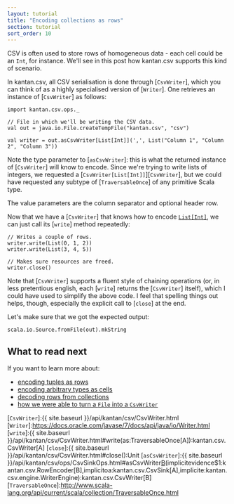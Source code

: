 ```yaml
---
layout: tutorial
title: "Encoding collections as rows"
section: tutorial
sort_order: 10
---
```

CSV is often used to store rows of homogeneous data - each cell could be an `Int`, for instance. We'll see in this post
how kantan.csv supports this kind of scenario.

In kantan.csv, all CSV serialisation is done through [`CsvWriter`], which you can think of as a highly specialised
version of [`Writer`]. One retrieves an instance of [`CsvWriter`] as follows:

```tut:silent
import kantan.csv.ops._

// File in which we'll be writing the CSV data.
val out = java.io.File.createTempFile("kantan.csv", "csv")

val writer = out.asCsvWriter[List[Int]](',', List("Column 1", "Column 2", "Column 3"))
```

Note the type parameter to [`asCsvWriter`]: this is what the returned instance of [`CsvWriter`] will know to encode.
Since we're trying to write lists of integers, we requested a [`CsvWriter[List[Int]]`][`CsvWriter`], but we could have
requested any subtype of [`TraversableOnce`] of any primitive Scala type.

The value parameters are the column separator and optional header row.

Now that we have a [`CsvWriter`] that knows how to encode [`List[Int]`][`List`], we can just call its [`write`] method
repeatedly:

```tut:silent
// Writes a couple of rows.
writer.write(List(0, 1, 2))
writer.write(List(3, 4, 5))

// Makes sure resources are freed.
writer.close()
```

Note that [`CsvWriter`] supports a fluent style of chaining operations (or, in less pretentious english, each [`write`]
returns the [`CsvWriter`] itself), which I could have used to simplify the above code. I feel that spelling things out
helps, though, especially the explicit call to [`close`] at the end.

Let's make sure that we got the expected output:

```tut
scala.io.Source.fromFile(out).mkString
```


## What to read next
If you want to learn more about:

* [encoding tuples as rows](tuples_as_rows.html)
* [encoding arbitrary types as cells](arbitrary_types_as_cells.html)
* [decoding rows from collections](rows_from_collections.html)
* [how we were able to turn a `File` into a `CsvWriter`](csv_sinks.html)


[`List`]:http://www.scala-lang.org/api/current/scala/collection/immutable/List.html
[`CsvWriter`]:{{ site.baseurl }}/api/kantan/csv/CsvWriter.html
[`Writer`]:https://docs.oracle.com/javase/7/docs/api/java/io/Writer.html
[`write`]:{{ site.baseurl }}/api/kantan/csv/CsvWriter.html#write(as:TraversableOnce[A]):kantan.csv.CsvWriter[A]
[`close`]:{{ site.baseurl }}/api/kantan/csv/CsvWriter.html#close():Unit
[`asCsvWriter`]:{{ site.baseurl }}/api/kantan/csv/ops/CsvSinkOps.html#asCsvWriter[B](sep:Char,header:Seq[String])(implicitevidence$1:kantan.csv.RowEncoder[B],implicitoa:kantan.csv.CsvSink[A],implicite:kantan.csv.engine.WriterEngine):kantan.csv.CsvWriter[B]
[`TraversableOnce`]:http://www.scala-lang.org/api/current/scala/collection/TraversableOnce.html
